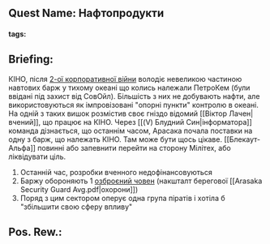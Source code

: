 ## Quest Name: Нафтопродукти
#### tags:

## Briefing:
КІНО, після [2-ої корпоративної війни](https://cyberpunk.fandom.com/wiki/Second_Corporate_War) володіє невеликою частиною навтових барж у тихому океані що колись належали ПетроКем (були ввідані під захист від СовОйл).
Більшість з них не добувають нафти, але використовуються як імпровізовані "опорні пункти" контролю в океані. На одній з таких вишок розмістив своє гніздо відомий [[Віктор Лачен|вчений]], що працює на КІНО.
Через [[(V) Блудний Син|інформатора]] команда дізнається, що останнім часом, Арасака почала поставки на одну з барж, що належать КІНО. Там може бути щось цікаве.
[[Блекаут-Альфа]] повинні або запевнити перейти на сторону Мілітех, або ліквідувати ціль.

1. Останній час, розробки вченного недофінансовуються
2. Баржу обороняють 1 [озброєний човен](https://cyberpunk.fandom.com/wiki/SNB_Fast_Patrol_Boat) (накшталт берегової [[Arasaka Security Guard Avg.pdf|охорони]])
3. Поряд з цим сектором оперує одна група піратів і хотіла б "збільшити свою сферу впливу"

## Pos. Rew.:
